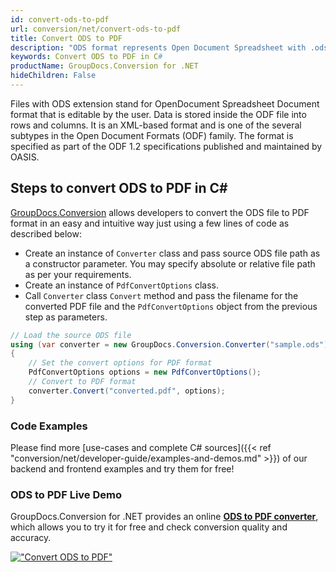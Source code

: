 ```yaml
---
id: convert-ods-to-pdf
url: conversion/net/convert-ods-to-pdf
title: Convert ODS to PDF
description: "ODS format represents Open Document Spreadsheet with .ods extension. Learn how to convert ODS to PDF file programmatically in C# language using GroupDocs.Conversion for .NET library."
keywords: Convert ODS to PDF in C#
productName: GroupDocs.Conversion for .NET
hideChildren: False
---
```


Files with ODS extension stand for OpenDocument Spreadsheet Document format that is editable by the user. Data is stored inside the ODF file into rows and columns. It is an XML-based format and is one of the several subtypes in the Open Document Formats (ODF) family. The format is specified as part of the ODF 1.2 specifications published and maintained by OASIS.

## Steps to convert ODS to PDF in C#

[GroupDocs.Conversion](https://products.groupdocs.com/conversion/net) allows developers to convert the ODS file to PDF format in an easy and intuitive way just using a few lines of code as described below:

* Create an instance of `Converter` class and pass source ODS file path as a constructor parameter. You may specify absolute or relative file path as per your requirements. 
* Create an instance of `PdfConvertOptions` class.
* Call `Converter` class `Convert` method and pass the filename for the converted PDF file and the `PdfConvertOptions` object from the previous step as parameters.

```csharp
// Load the source ODS file
using (var converter = new GroupDocs.Conversion.Converter("sample.ods"))
{
    // Set the convert options for PDF format
    PdfConvertOptions options = new PdfConvertOptions();
    // Convert to PDF format
    converter.Convert("converted.pdf", options);
}
```

### Code Examples

Please find more [use-cases and complete C# sources]({{< ref "conversion/net/developer-guide/examples-and-demos.md" >}}) of our backend and frontend examples and try them for free!

### ODS to PDF Live Demo

GroupDocs.Conversion for .NET provides an online [**ODS to PDF converter**](https://products.groupdocs.app/conversion/ods-to-pdf), which allows you to try it for free and check conversion quality and accuracy.

[!["Convert ODS to PDF"](conversion/net/images/convert-ods-to-pdf.png)](https://products.groupdocs.app/conversion/ods-to-pdf)